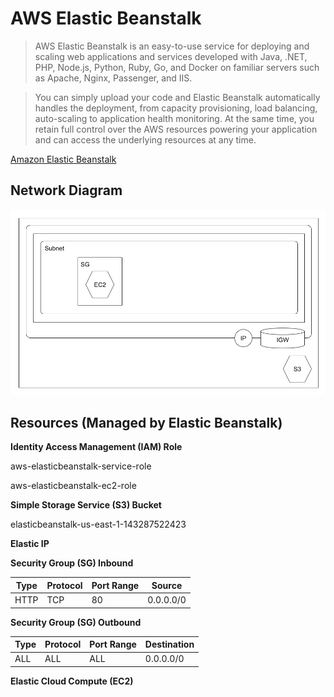 # AWS Elastic Beanstalk 

> AWS Elastic Beanstalk is an easy-to-use service for deploying and scaling web applications and services developed with Java, .NET, PHP, Node.js, Python, Ruby, Go, and Docker on familiar servers such as Apache, Nginx, Passenger, and IIS.

> You can simply upload your code and Elastic Beanstalk automatically handles the deployment, from capacity provisioning, load balancing, auto-scaling to application health monitoring. At the same time, you retain full control over the AWS resources powering your application and can access the underlying resources at any time.

[Amazon Elastic Beanstalk](https://aws.amazon.com/elasticbeanstalk/)

## Network Diagram

![Network Diagram](aws-beanstalk.png)

## Resources (Managed by Elastic Beanstalk)

**Identity Access Management (IAM) Role**

aws-elasticbeanstalk-service-role

aws-elasticbeanstalk-ec2-role

**Simple Storage Service (S3) Bucket**

elasticbeanstalk-us-east-1-143287522423

**Elastic IP**

**Security Group (SG) Inbound**

| Type  | Protocol | Port Range | Source    |
| ----- | -------- | ---------- | --------- |
| HTTP  | TCP      | 80         | 0.0.0.0/0 |

**Security Group (SG) Outbound**

| Type  | Protocol | Port Range | Destination |
| ----- | -------- | ---------- | ----------- |
| ALL   | ALL      | ALL        | 0.0.0.0/0   |

**Elastic Cloud Compute (EC2)**
